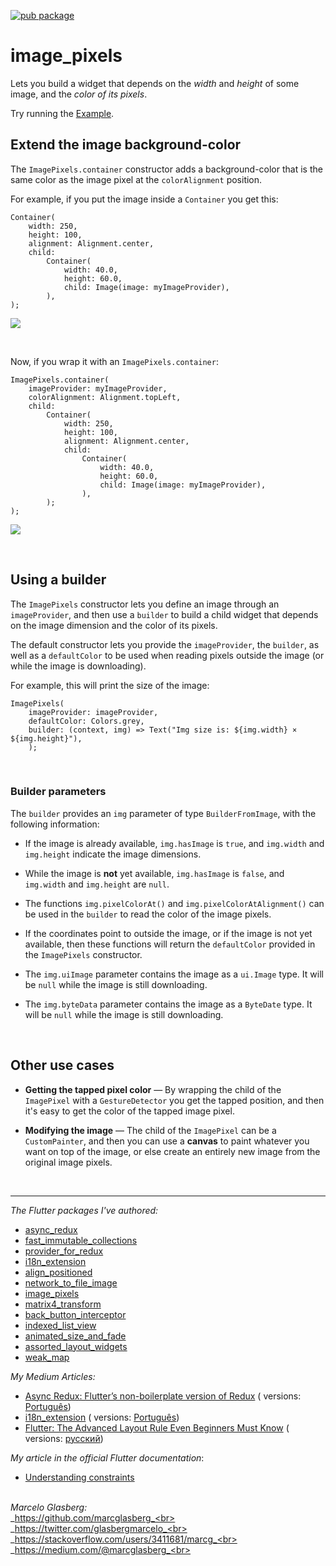 [![pub package](https://img.shields.io/pub/v/image_pixels.svg)](https://pub.dartlang.org/packages/image_pixels)

# image_pixels

Lets you build a widget that depends on the _width_ and _height_ of some image, and the _color of
its pixels_.

Try running
the <a href="https://github.com/marcglasberg/image_pixels/blob/master/example/lib/main.dart">
Example</a>.

## Extend the image background-color

The `ImagePixels.container` constructor adds a background-color that is the same color as the image
pixel at the `colorAlignment` position.

For example, if you put the image inside a `Container` you get this:

```   
Container(
    width: 250,
    height: 100,                           
    alignment: Alignment.center,
    child: 
        Container(    
            width: 40.0, 
            height: 60.0, 
            child: Image(image: myImageProvider),
        ),
);
```

![](https://github.com/marcglasberg/image_pixels/blob/master/example/lib/images/with_container.jpg)

<br>

Now, if you wrap it with an `ImagePixels.container`:

```
ImagePixels.container(
    imageProvider: myImageProvider,    
    colorAlignment: Alignment.topLeft,
    child: 
        Container(
            width: 250,
            height: 100,                           
            alignment: Alignment.center,
            child: 
                Container(    
                    width: 40.0, 
                    height: 60.0, 
                    child: Image(image: myImageProvider),
                ),
        );
);
```

![](https://github.com/marcglasberg/image_pixels/blob/master/example/lib/images/with_image_pixels.jpg)

<br>

## Using a builder

The `ImagePixels` constructor lets you define an image through an `imageProvider`, and then use
a `builder` to build a child widget that depends on the image dimension and the color of its pixels.

The default constructor lets you provide the `imageProvider`, the `builder`, as well as
a `defaultColor` to be used when reading pixels outside the image
(or while the image is downloading).

For example, this will print the size of the image:

```
ImagePixels(
    imageProvider: imageProvider,
    defaultColor: Colors.grey,
    builder: (context, img) => Text("Img size is: ${img.width} × ${img.height}"),
    );
```

<br>

### Builder parameters

The `builder` provides an `img` parameter of type `BuilderFromImage`, with the following
information:

* If the image is already available, `img.hasImage` is `true`, and `img.width` and `img.height`
  indicate the image dimensions.

* While the image is **not** yet available,
  `img.hasImage` is `false`, and `img.width` and `img.height` are `null`.

* The functions `img.pixelColorAt()` and `img.pixelColorAtAlignment()`
  can be used in the `builder` to read the color of the image pixels.

* If the coordinates point to outside the image, or if the image is not yet available, then these
  functions will return the
  `defaultColor` provided in the `ImagePixels` constructor.

* The `img.uiImage` parameter contains the image as a `ui.Image` type. It will be `null` while the
  image is still downloading.

* The `img.byteData` parameter contains the image as a `ByteDate` type. It will be `null` while the
  image is still downloading.

<br>

## Other use cases

* **Getting the tapped pixel color** — By wrapping the child of the `ImagePixel` with
  a `GestureDetector` you get the tapped position, and then it's easy to get the color of the tapped
  image pixel.

* **Modifying the image** — The child of the `ImagePixel` can be a `CustomPainter`, and then you can
  use a **canvas** to paint whatever you want on top of the image, or else create an entirely new
  image from the original image pixels.

<br>

***

*The Flutter packages I've authored:*

* <a href="https://pub.dev/packages/async_redux">async_redux</a>
* <a href="https://pub.dev/packages/fast_immutable_collections">fast_immutable_collections</a>
* <a href="https://pub.dev/packages/provider_for_redux">provider_for_redux</a>
* <a href="https://pub.dev/packages/i18n_extension">i18n_extension</a>
* <a href="https://pub.dev/packages/align_positioned">align_positioned</a>
* <a href="https://pub.dev/packages/network_to_file_image">network_to_file_image</a>
* <a href="https://pub.dev/packages/image_pixels">image_pixels</a>
* <a href="https://pub.dev/packages/matrix4_transform">matrix4_transform</a>
* <a href="https://pub.dev/packages/back_button_interceptor">back_button_interceptor</a>
* <a href="https://pub.dev/packages/indexed_list_view">indexed_list_view</a>
* <a href="https://pub.dev/packages/animated_size_and_fade">animated_size_and_fade</a>
* <a href="https://pub.dev/packages/assorted_layout_widgets">assorted_layout_widgets</a>
* <a href="https://pub.dev/packages/weak_map">weak_map</a>

*My Medium Articles:*

* <a href="https://medium.com/flutter-community/https-medium-com-marcglasberg-async-redux-33ac5e27d5f6">
  Async Redux: Flutter’s non-boilerplate version of Redux</a> (
  versions: <a href="https://medium.com/flutterando/async-redux-pt-brasil-e783ceb13c43">
  Português</a>)
* <a href="https://medium.com/flutter-community/i18n-extension-flutter-b966f4c65df9">
  i18n_extension</a> (
  versions: <a href="https://medium.com/flutterando/qual-a-forma-f%C3%A1cil-de-traduzir-seu-app-flutter-para-outros-idiomas-ab5178cf0336">
  Português</a>)
* <a href="https://medium.com/flutter-community/flutter-the-advanced-layout-rule-even-beginners-must-know-edc9516d1a2">
  Flutter: The Advanced Layout Rule Even Beginners Must Know</a> (
  versions: <a href="https://habr.com/ru/post/500210/">русский</a>)

*My article in the official Flutter documentation*:

* <a href="https://flutter.dev/docs/development/ui/layout/constraints">Understanding constraints</a>

<br>_Marcelo Glasberg:_<br>
_https://github.com/marcglasberg_<br>
_https://twitter.com/glasbergmarcelo_<br>
_https://stackoverflow.com/users/3411681/marcg_<br>
_https://medium.com/@marcglasberg_<br>

